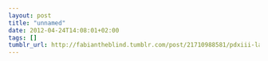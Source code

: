 ```yaml
---
layout: post
title: "unnamed"
date: 2012-04-24T14:08:01+02:00
tags: []
tumblr_url: http://fabiantheblind.tumblr.com/post/21710988581/pdxiii-laika-a-dynamic-typeface
---
```

